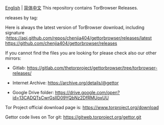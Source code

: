 [English](./README.md) | [简体中文](./README.zh-CN.md) 
This repository contains TorBrowser Releases.

releases by tag:
 
Here is always the latest version of TorBrowser download, including signature :https://api.github.com/repos/chenjia404/gettorbrowser/releases/latest  https://github.com/chenjia404/gettorbrowser/releases

If you cannot find the files you are looking for please check also our other mirrors:

- Gitlab: https://gitlab.com/thetorproject/gettorbrowser/tree/torbrowser-releases/

- Internet Archive: https://archive.org/details/@gettor

- Google Drive folder: https://drive.google.com/open?id=13CADQTsCwrGsIID09YQbNz2DfRMUoxUU

Tor Project official download page is: https://www.torproject.org/download

Gettor code lives on Tor git: https://gitweb.torproject.org/gettor.git
